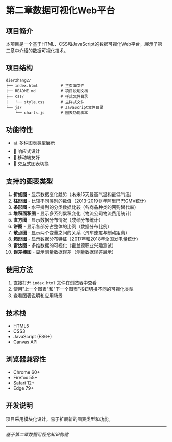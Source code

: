 # 第二章数据可视化Web平台

## 项目简介

本项目是一个基于HTML、CSS和JavaScript的数据可视化Web平台，展示了第二章中介绍的数据可视化技术。

## 项目结构

```
dierzhang2/
├── index.html          # 主页面文件
├── README.md           # 项目说明文档
├── css/                # 样式文件目录
│   └── style.css       # 主样式文件
└── js/                 # JavaScript文件目录
    └── charts.js       # 图表功能脚本
```

## 功能特性

- 📊 多种图表类型展示
- 🎨 响应式设计
- 📱 移动端友好
- 🔄 交互式图表切换

## 支持的图表类型

1. **折线图** - 显示数据变化趋势（未来15天最高气温和最低气温）
2. **柱形图** - 比较不同类别的数值（2013-2019财年阿里巴巴GMV统计）
3. **条形图** - 水平排列的分类数据比较（各商品种类的网购替代率）
4. **堆积面积图** - 显示多系列累积变化（物流公司物流费用统计）
5. **直方图** - 显示数据分布情况（成绩分布统计）
6. **饼图** - 显示各部分占整体的比例（数据分布比例）
7. **散点图** - 显示两个变量之间的关系（汽车速度与制动距离）
8. **箱形图** - 显示数据分布特征（2017年和2018年全国发电量统计）
9. **雷达图** - 多维数据的可视化（霍兰德职业兴趣测试）
10. **误差棒图** - 显示测量数据误差（测量数据误差展示）

## 使用方法

1. 直接打开 `index.html` 文件在浏览器中查看
2. 使用"上一个图表"和"下一个图表"按钮切换不同的可视化类型
3. 查看图表说明和应用场景

## 技术栈

- HTML5
- CSS3
- JavaScript (ES6+)
- Canvas API

## 浏览器兼容性

- Chrome 60+
- Firefox 55+
- Safari 12+
- Edge 79+

## 开发说明

项目采用模块化设计，易于扩展新的图表类型和功能。

---
*基于第二章数据可视化知识构建*